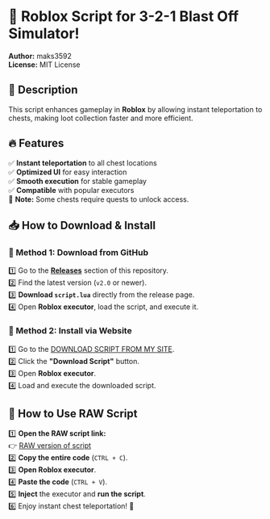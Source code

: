 # 🚀 Roblox Script for 3-2-1 Blast Off Simulator!  
**Author:** maks3592  
**License:** MIT License  

## 📌 Description  
This script enhances gameplay in **Roblox** by allowing instant teleportation to chests, making loot collection faster and more efficient.  

## 🔥 Features  
✅ **Instant teleportation** to all chest locations  
✅ **Optimized UI** for easy interaction  
✅ **Smooth execution** for stable gameplay  
✅ **Compatible** with popular executors  
🛑 **Note:** Some chests require quests to unlock access.  

## 📥 How to Download & Install  

### 🔹 Method 1: Download from GitHub  
1️⃣ Go to the [**Releases**](https://github.com/maks3592/Roblox-script/releases) section of this repository.  
2️⃣ Find the latest version (`v2.0` or newer).  
3️⃣ **Download `script.lua`** directly from the release page.  
4️⃣ Open **Roblox executor**, load the script, and execute it.  

### 🔹 Method 2: Install via Website  
1️⃣ Go to the [DOWNLOAD SCRIPT FROM MY SITE](https://maks3592.github.io/Roblox-script).  
2️⃣ Click the **"Download Script"** button.  
3️⃣ Open **Roblox executor**.  
4️⃣ Load and execute the downloaded script.  

## 📝 How to Use RAW Script  

1️⃣ **Open the RAW script link:**  
   👉 [RAW version of script](https://raw.githubusercontent.com/maks3592/Roblox-script/refs/heads/main/shortscript.lua)  
2️⃣ **Copy the entire code** (`CTRL + C`).  
3️⃣ **Open Roblox executor**.  
4️⃣ **Paste the code** (`CTRL + V`).  
5️⃣ **Inject** the executor and **run the script**.  
6️⃣ Enjoy instant chest teleportation! 🚀  
